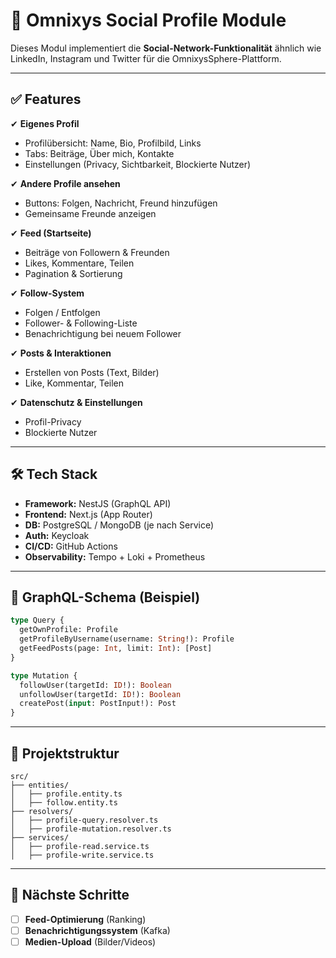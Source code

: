 # 📌 Omnixys Social Profile Module

Dieses Modul implementiert die **Social-Network-Funktionalität** ähnlich wie LinkedIn, Instagram und Twitter für die OmnixysSphere-Plattform.

---

## ✅ Features

✔ **Eigenes Profil**

* Profilübersicht: Name, Bio, Profilbild, Links
* Tabs: Beiträge, Über mich, Kontakte
* Einstellungen (Privacy, Sichtbarkeit, Blockierte Nutzer)

✔ **Andere Profile ansehen**

* Buttons: Folgen, Nachricht, Freund hinzufügen
* Gemeinsame Freunde anzeigen

✔ **Feed (Startseite)**

* Beiträge von Followern & Freunden
* Likes, Kommentare, Teilen
* Pagination & Sortierung

✔ **Follow-System**

* Folgen / Entfolgen
* Follower- & Following-Liste
* Benachrichtigung bei neuem Follower

✔ **Posts & Interaktionen**

* Erstellen von Posts (Text, Bilder)
* Like, Kommentar, Teilen

✔ **Datenschutz & Einstellungen**

* Profil-Privacy
* Blockierte Nutzer

---

## 🛠 Tech Stack

* **Framework:** NestJS (GraphQL API)
* **Frontend:** Next.js (App Router)
* **DB:** PostgreSQL / MongoDB (je nach Service)
* **Auth:** Keycloak
* **CI/CD:** GitHub Actions
* **Observability:** Tempo + Loki + Prometheus

---

## 🔑 GraphQL-Schema (Beispiel)

```graphql
type Query {
  getOwnProfile: Profile
  getProfileByUsername(username: String!): Profile
  getFeedPosts(page: Int, limit: Int): [Post]
}

type Mutation {
  followUser(targetId: ID!): Boolean
  unfollowUser(targetId: ID!): Boolean
  createPost(input: PostInput!): Post
}
```

---

## 📂 Projektstruktur

```
src/
├── entities/
│   ├── profile.entity.ts
│   ├── follow.entity.ts
├── resolvers/
│   ├── profile-query.resolver.ts
│   ├── profile-mutation.resolver.ts
├── services/
│   ├── profile-read.service.ts
│   ├── profile-write.service.ts
```

---

## 🚀 Nächste Schritte

* [ ] **Feed-Optimierung** (Ranking)
* [ ] **Benachrichtigungssystem** (Kafka)
* [ ] **Medien-Upload** (Bilder/Videos)
